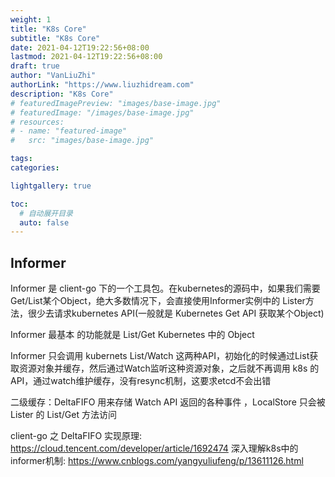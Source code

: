 ```yaml
---
weight: 1
title: "K8s Core"
subtitle: "K8s Core"
date: 2021-04-12T19:22:56+08:00
lastmod: 2021-04-12T19:22:56+08:00
draft: true
author: "VanLiuZhi"
authorLink: "https://www.liuzhidream.com"
description: "K8s Core"
# featuredImagePreview: "images/base-image.jpg"
# featuredImage: "/images/base-image.jpg"
# resources:
# - name: "featured-image"
#   src: "images/base-image.jpg"

tags: 
categories: 

lightgallery: true

toc:
  # 自动展开目录
  auto: false
---
```




<!--more-->

## Informer 

Informer 是 client-go 下的一个工具包。在kubernetes的源码中，如果我们需要Get/List某个Object，绝大多数情况下，会直接使用Informer实例中的
Lister方法，很少去请求kubernetes API(一般就是 Kubernetes Get API 获取某个Object)

Informer 最基本 的功能就是 List/Get Kubernetes 中的 Object

Informer 只会调用 kubernets List/Watch 这两种API，初始化的时候通过List获取资源对象并缓存，然后通过Watch监听这种资源对象，之后就不再调用
k8s 的 API，通过watch维护缓存，没有resync机制，这要求etcd不会出错

二级缓存：DeltaFIFO 用来存储 Watch API 返回的各种事件 ，LocalStore 只会被 Lister 的 List/Get 方法访问


client-go 之 DeltaFIFO 实现原理: https://cloud.tencent.com/developer/article/1692474
深入理解k8s中的informer机制: https://www.cnblogs.com/yangyuliufeng/p/13611126.html